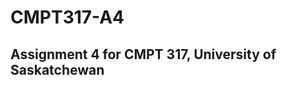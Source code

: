CMPT317-A4
==========

Assignment 4 for CMPT 317, University of Saskatchewan
-----------------------------------------------------
